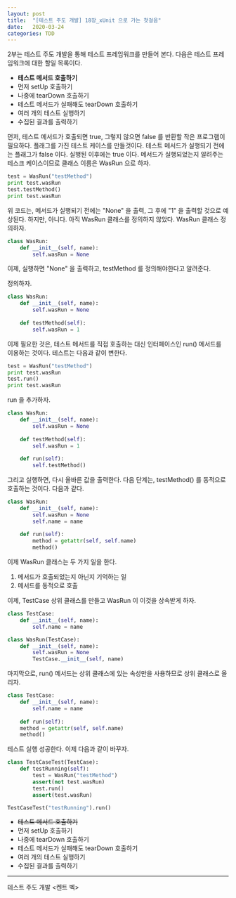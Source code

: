 ```yaml
---
layout: post
title:  "[테스트 주도 개발] 18장_xUnit 으로 가는 첫걸음"
date:   2020-03-24
categories: TDD
---
```


2부는 테스트 주도 개발을 통해 테스트 프레임워크를 만들어 본다. 다음은 테스트 프레임워크에 대한 할일 목록이다. 

- **테스트 메서드 호출하기**
- 먼저 setUp 호출하기
- 나중에 tearDown 호출하기
- 테스트 메서드가 실패해도 tearDown 호출하기
- 여러 개의 테스트 실행하기
- 수집된 결과를 출력하기

먼저, 테스트 메서드가 호출되면 true, 그렇지 않으면 false 를 반환할 작은 프로그램이 필요하다. 플래그를 가진 테스트 케이스를 만들것이다. 테스트 메서드가 실행되기 전에는 플래그가 false 이다. 실행된 이후에는 true 이다. 메서드가 실행되었는지 알려주는 테스크 케이스이므로 클래스 이름은 WasRun 으로 하자.

```python
test = WasRun("testMethod")
print test.wasRun
test.testMethod()
print test.wasRun
```

위 코드는, 메서드가 실행되기 전에는 "None" 을 출력, 그 후에 "1" 을 출력할 것으로 예상된다. 하지만, 아니다. 아직 WasRun 클래스를 정의하지 않았다.
WasRun 클래스 정의하자.

```python
class WasRun:
    def __init__(self, name):
        self.wasRun = None
```

이제, 실행하면 "None" 을 출력하고, testMethod 를 정의해야한다고 알려준다.

정의하자.

```python
class WasRun:
    def __init__(self, name):
        self.wasRun = None
        
    def testMethod(self):
        self.wasRun = 1
```

이제 필요한 것은, 테스트 메서드를 직접 호출하는 대신 인터페이스인 run() 메서드를 이용하는 것이다. 테스트는 다음과 같이 변한다.

```python
test = WasRun("testMethod")
print test.wasRun
test.run()
print test.wasRun
```

run 을 추가하자.

```python
class WasRun:
    def __init__(self, name):
        self.wasRun = None
        
    def testMethod(self):
        self.wasRun = 1
        
    def run(self):
        self.testMethod()
```

그리고 실행하면, 다시 올바른 값을 출력한다. 다음 단계는, testMethod() 를 동적으로 호출하는 것이다. 다음과 같다.

```python
class WasRun:
    def __init__(self, name):
        self.wasRun = None
        self.name = name
        
    def run(self):
        method = getattr(self, self.name)
        method()
```

이제 WasRun 클래스는 두 가지 일을 한다.

1. 메서드가 호출되었는지 아닌지 기억하는 일
2. 메서드를 동적으로 호출

이제, TestCase 상위 클래스를 만들고 WasRun 이 이것을 상속받게 하자.

```python
class TestCase:
    def __init__(self, name):
        self.name = name
```

```python
class WasRun(TestCase):
    def __init__(self, name):
        self.wasRun = None
        TestCase.__init__(self, name)
```

마지막으로, run() 메서드는 상위 클래스에 있는 속성만을 사용하므로 상위 클래스로 올리자.

```python
class TestCase:
    def __init__(self, name):
        self.name = name
        
    def run(self):
    method = getattr(self, self.name)
    method()
```

테스트 실행 성공한다. 이제 다음과 같이 바꾸자.

```python
class TestCaseTest(TestCase):
    def testRunning(self):
        test = WasRun("testMethod")
        assert(not test.wasRun)
        test.run()
        assert(test.wasRun)

TestCaseTest("testRunning").run()
```

- ~~테스트 메서드 호출하기~~
- 먼저 setUp 호출하기
- 나중에 tearDown 호출하기
- 테스트 메서드가 실패해도 tearDown 호출하기
- 여러 개의 테스트 실행하기
- 수집된 결과를 출력하기

---

테스트 주도 개발 <켄트 벡>
